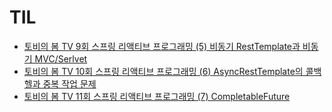 # TIL

- [토비의 봄 TV 9회 스프링 리액티브 프로그래밍 (5) 비동기 RestTemplate과 비동기 MVC/Serlvet](https://www.youtube.com/watch?v=ExUfZkh7Puk&list=PLv-xDnFD-nnmof-yoZQN8Fs2kVljIuFyC&index=7&ab_channel=%ED%86%A0%EB%B9%84%EC%9D%98%EC%8A%A4%ED%94%84%EB%A7%81)
- [토비의 봄 TV 10회 스프링 리액티브 프로그래밍 (6) AsyncRestTemplate의 콜백 헬과 중복 작업 문제](https://www.youtube.com/watch?v=Tb43EyWTSlQ&list=PLv-xDnFD-nnmof-yoZQN8Fs2kVljIuFyC&index=5&ab_channel=%ED%86%A0%EB%B9%84%EC%9D%98%EC%8A%A4%ED%94%84%EB%A7%81)
- [토비의 봄 TV 11회 스프링 리액티브 프로그래밍 (7) CompletableFuture](https://www.youtube.com/watch?v=PzxV-bmLSFY&list=PLv-xDnFD-nnmof-yoZQN8Fs2kVljIuFyC&index=4&ab_channel=%ED%86%A0%EB%B9%84%EC%9D%98%EC%8A%A4%ED%94%84%EB%A7%81)